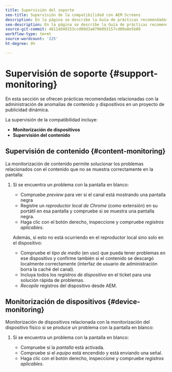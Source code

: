 ```yaml
---
title: Supervisión del soporte
seo-title: Supervisión de la compatibilidad con AEM Screens
description: En la página se describe la Guía de prácticas recomendadas de supervisión de la compatibilidad con AEM Screens
seo-description: En la página se describe la Guía de prácticas recomendadas de supervisión de la compatibilidad con AEM Screens
source-git-commit: 4611dd40153ccd09d3a0796093157cd09a8e5b80
workflow-type: tm+mt
source-wordcount: '225'
ht-degree: 0%

---
```



# Supervisión de soporte {#support-monitoring}

En esta sección se ofrecen prácticas recomendadas relacionadas con la administración de anomalías de contenido y dispositivos en un proyecto de publicidad dinámica.

La supervisión de la compatibilidad incluye:

* **Monitorización de dispositivos**
* **Supervisión del contenido**

## Supervisión de contenido {#content-monitoring}

La monitorización de contenido permite solucionar los problemas relacionados con el contenido que no se muestra correctamente en la pantalla:

1. Si se encuentra un problema con la pantalla en blanco:

   * Compruebe *preview* para ver si el canal está mostrando una pantalla negra
   * Registre un *reproductor local de Chrome* (como extensión) en su portátil en esa pantalla y compruebe si se muestra una pantalla negra.
   * Haga clic con el botón derecho, inspeccione y compruebe *registros aplicables*.

   Además, si esto no está ocurriendo en el reproductor local sino solo en el dispositivo:

   * Compruebe el *tipo de medio* (en uso) que pueda tener problemas en ese dispositivo y confirme también si el contenido se descargó localmente correctamente (interfaz de usuario de administración borra la caché del canal).
   * Incluya todos los *registros de dispositivo* en el ticket para una solución rápida de problemas.
   * *Recopile* registros del dispositivo desde AEM.


## Monitorización de dispositivos {#device-monitoring}

Monitorización de dispositivos relacionada con la monitorización del dispositivo físico si se produce un problema con la pantalla en blanco:

1. Si se encuentra un problema con la pantalla en blanco:

   * Compruebe si la *pantalla* está activada.
   * Compruebe si el *equipo* está encendido y está enviando una señal.
   * Haga clic con el botón derecho, inspeccione y compruebe *registros aplicables*.

